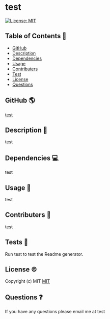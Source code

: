 # test
  [![License: MIT](https://img.shields.io/badge/License-MIT-yellow.svg)](https://opensource.org/licenses/MIT)

 ## Table of Contents 📑

  * [GitHub](#Github)
  * [Description](#Description)
  * [Dependencies](#dependencies)
  * [Usage](#usage)
  * [Contributers](#contributers)
  * [Test](#test)
  * [License](#license)
  * [Questions](#question)

  ## GitHub 🌎

  [test](https://github.com/test/)

  ## Description 📝

  test

  ## Dependencies 💻 

  test

  ## Usage 📲

  test

  ## Contributers 🤝

  test

  ## Tests 🧪

  Run test to test the Readme generator.

  ## License ©️ 
  
  Copyright (c) MIT
  [MIT](https://opensource.org/licenses/MIT)

  ## Questions ❓

  If you have any questions please email me at test
  
